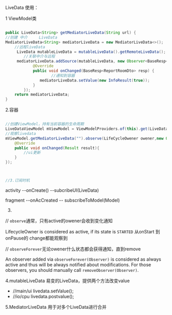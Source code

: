 LiveData
使用：

1 ViewModel类

```java

public LiveData<String> getMediatorLiveData(String url) {
//创建 中介     LiveData
MediatorLiveData<String> mediatorLiveData = new MediatorLiveData<>();
	//远程liveData
	 LiveData mutableLiveData = mutableLiveData().getRemoteLiveData();
		//关联中介与远程
	 mediatorLiveData.addSource(mutableLiveData, new Observer<BaseResp<String>>() {
            @Override
            public void onChanged(BaseResp<ReportRoomDto> resp) {
					//通知到容器
               mediatorLiveData.setValue(new InfoResult(true));
            }
        });	  	
	return mediatorLiveData;
}
```



2.容器

```java

//创建ViewModel，持有当前容器的生命周期
LiveDataViewModel mViewModel = ViewModelProviders.of(this).get(LiveDataViewModel.class);
//观察livedata
mViewModel.getMediatorLiveData("").observe(LifeCycleOwener owener,new Observer<Result>(){
    @Override
    public void onChanged(Result result){
        //ui更新
    }   
});



//3.订阅时机
```

activity --onCreate() --subcribeUI(LiveData)

fragment --onAcCreated -- subscribeToModel(Model)

3.
// `observe`通常，只有active的owener会收到变化通知

 LifecycleOwner is considered as active, if its state is `STARTED`     从onStart 到 onPause的 change都能观察到



// `observeForever`无论owener什么状态都会获得通知，直到remove

An observer added via `observeForever(Observer)` is considered as always active and thus will be always notified about modifications. For those observers, you should manually call `removeObserver(Observer)`.

4.mutableLiveData 易变的LiveData，提供两个方法改变value

- //main/ui   livedata.setValue();
- //io/cpu    livedata.postvalue();

5.MediatorLiveData 用于对多个LiveData进行合并

